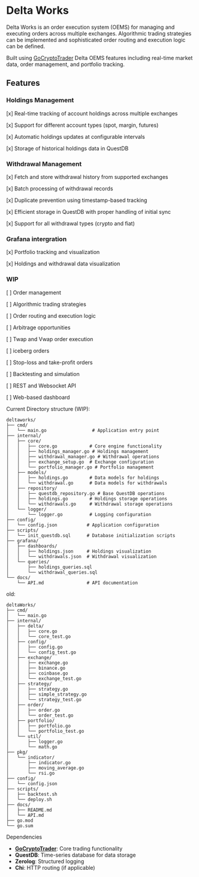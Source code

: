 # Delta Works

Delta Works is an order execution system (OEMS) for managing and executing orders across multiple exchanges.
Algorithmic trading strategies can be implemented and sophisticated order routing and execution logic can be defined.

Built using [GoCryptoTrader](https://github.com/thrasher-corp/gocryptotrader)
Delta OEMS features including real-time market data, order management, and portfolio tracking.

## Features
### Holdings Management

[x] Real-time tracking of account holdings across multiple exchanges

[x] Support for different account types (spot, margin, futures)

[x] Automatic holdings updates at configurable intervals

[x] Storage of historical holdings data in QuestDB

### Withdrawal Management

[x] Fetch and store withdrawal history from supported exchanges

[x] Batch processing of withdrawal records

[x] Duplicate prevention using timestamp-based tracking

[x] Efficient storage in QuestDB with proper handling of initial sync

[x] Support for all withdrawal types (crypto and fiat)

### Grafana intergration 
[x] Portfolio tracking and visualization

[x] Holdings and withdrawal data visualization


### WIP 
[ ] Order management

[ ] Algorithmic trading strategies

[ ] Order routing and execution logic

[ ] Arbitrage opportunities

[ ] Twap and Vwap order execution

[ ] iceberg orders

[ ] Stop-loss and take-profit orders

[ ] Backtesting and simulation

[ ] REST and Websocket API

[ ] Web-based dashboard



Current Directory structure (WIP):
```
deltaworks/
├── cmd/
│   └── main.go                 # Application entry point
├── internal/
│   ├── core/
│   │   ├── core.go            # Core engine functionality
│   │   ├── holdings_manager.go # Holdings management
│   │   ├── withdrawal_manager.go # Withdrawal operations
│   │   ├── exchange_setup.go  # Exchange configuration
│   │   └── portfolio_manager.go # Portfolio management
│   ├── models/
│   │   ├── holdings.go        # Data models for holdings
│   │   └── withdrawal.go      # Data models for withdrawals
│   ├── repository/
│   │   ├── questdb_repository.go # Base QuestDB operations
│   │   ├── holdings.go        # Holdings storage operations
│   │   └── withdrawals.go     # Withdrawal storage operations
│   └── logger/
│       └── logger.go          # Logging configuration
├── config/
│   └── config.json           # Application configuration
├── scripts/
│   └── init_questdb.sql      # Database initialization scripts
├── grafana/
│   ├── dashboards/
│   │   ├── holdings.json     # Holdings visualization
│   │   └── withdrawals.json  # Withdrawal visualization
│   └── queries/
│       ├── holdings_queries.sql
│       └── withdrawal_queries.sql
└── docs/
    └── API.md                # API documentation
```

old:
```
deltaWorks/
├── cmd/
│   └── main.go
├── internal/
│   ├── delta/
│   │   ├── core.go
│   │   └── core_test.go
│   ├── config/
│   │   ├── config.go
│   │   └── config_test.go
│   ├── exchange/
│   │   ├── exchange.go
│   │   ├── binance.go
│   │   ├── coinbase.go
│   │   └── exchange_test.go
│   ├── strategy/
│   │   ├── strategy.go
│   │   ├── simple_strategy.go
│   │   └── strategy_test.go
│   ├── order/
│   │   ├── order.go
│   │   └── order_test.go
│   ├── portfolio/
│   │   ├── portfolio.go
│   │   └── portfolio_test.go
│   └── util/
│       ├── logger.go
│       └── math.go
├── pkg/
│   └── indicator/
│       ├── indicator.go
│       ├── moving_average.go
│       └── rsi.go
├── config/
│   └── config.json
├── scripts/
│   ├── backtest.sh
│   └── deploy.sh
├── docs/
│   ├── README.md
│   └── API.md
├── go.mod
└── go.sum
```

Dependencies

- **[GoCryptoTrader](https://github.com/thrasher-corp/gocryptotrader)**: Core trading functionality
- **QuestDB**: Time-series database for data storage
- **Zerolog**: Structured logging
- **Chi**: HTTP routing (if applicable)